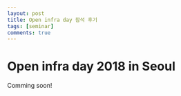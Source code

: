 ```yaml
---
layout: post
title: Open infra day 참석 후기
tags: [seminar]
comments: true
---
```

# Open infra day 2018 in Seoul
Comming soon!

